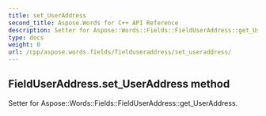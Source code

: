 ```yaml
---
title: set_UserAddress
second_title: Aspose.Words for C++ API Reference
description: Setter for Aspose::Words::Fields::FieldUserAddress::get_UserAddress. 
type: docs
weight: 0
url: /cpp/aspose.words.fields/fielduseraddress/set_useraddress/
---
```

## FieldUserAddress.set_UserAddress method


Setter for Aspose::Words::Fields::FieldUserAddress::get_UserAddress. 

